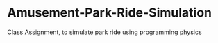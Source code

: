 # Amusement-Park-Ride-Simulation
Class Assignment, to simulate park ride using programming physics 
